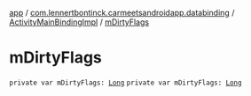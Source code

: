 [app](../../index.md) / [com.lennertbontinck.carmeetsandroidapp.databinding](../index.md) / [ActivityMainBindingImpl](index.md) / [mDirtyFlags](./m-dirty-flags.md)

# mDirtyFlags

`private var mDirtyFlags: `[`Long`](https://kotlinlang.org/api/latest/jvm/stdlib/kotlin/-long/index.html)
`private var mDirtyFlags: `[`Long`](https://kotlinlang.org/api/latest/jvm/stdlib/kotlin/-long/index.html)